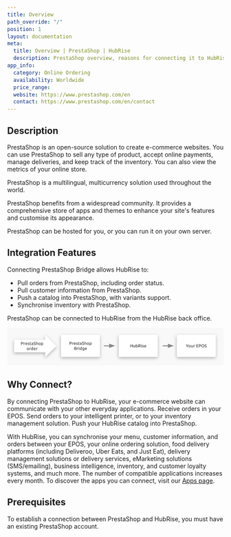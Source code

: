 ```yaml
---
title: Overview
path_override: "/"
position: 1
layout: documentation
meta:
  title: Overview | PrestaShop | HubRise
  description: PrestaShop overview, reasons for connecting it to HubRise and summary of integrated features. Synchronise data between your EPOS and your apps.
app_info:
  category: Online Ordering
  availability: Worldwide
  price_range:
  website: https://www.prestashop.com/en
  contact: https://www.prestashop.com/en/contact
---
```


## Description

PrestaShop is an open-source solution to create e-commerce websites. You can use PrestaShop to sell any type of product, accept online payments, manage deliveries, and keep track of the inventory. You can also view the metrics of your online store.

PrestaShop is a multilingual, multicurrency solution used throughout the world.

PrestaShop benefits from a widespread community. It provides a comprehensive store of apps and themes to enhance your site's features and customise its appearance.

PrestaShop can be hosted for you, or you can run it on your own server.

## Integration Features

Connecting PrestaShop Bridge allows HubRise to:

- Pull orders from PrestaShop, including order status.
- Pull customer information from PrestaShop.
- Push a catalog into PrestaShop, with variants support.
- Synchronise inventory with PrestaShop.

PrestaShop can be connected to HubRise from the HubRise back office.

![Diagram of the connection flow between PrestaShop, PrestaShop Bridge, and HubRise](./images/000-2x-connection-diagram.png)

## Why Connect?

By connecting PrestaShop to HubRise, your e-commerce website can communicate with your other everyday applications. Receive orders in your EPOS. Send orders to your intelligent printer, or to your inventory management solution. Push your HubRise catalog into PrestaShop.

With HubRise, you can synchronise your menu, customer information, and orders between your EPOS, your online ordering solution, food delivery platforms (including Deliveroo, Uber Eats, and Just Eat), delivery management solutions or delivery services, eMarketing solutions (SMS/emailing), business intelligence, inventory, and customer loyalty systems, and much more. The number of compatible applications increases every month. To discover the apps you can connect, visit our [Apps page](/apps).

## Prerequisites

To establish a connection between PrestaShop and HubRise, you must have an existing PrestaShop account.
